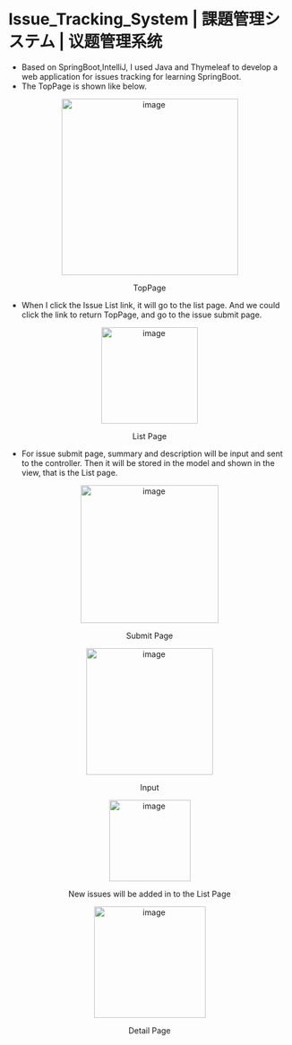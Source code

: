 # Issue_Tracking_System | 課題管理システム | 议题管理系统
- Based on SpringBoot,IntelliJ, I used Java and Thymeleaf to develop a web application for issues tracking for learning SpringBoot.
- The TopPage is shown like below.
<div align="center"><img width="315" alt="image" src="https://user-images.githubusercontent.com/33627638/173580669-e542d16f-cc9b-4c0a-802e-3e9d6d8ba696.png"></div>
<p align="center">TopPage</p>

- When I click the Issue List link, it will go to the list page. And we could click the link to return TopPage, and go to the issue submit page.
<div align="center"><img width="172" alt="image" src="https://user-images.githubusercontent.com/33627638/173580740-80a230ac-2f55-40d3-8a67-243231bfc5bd.png"></div>
<p align="center">List Page</p>

- For issue submit page, summary and description will be input and sent to the controller. Then it will be stored in the model and shown in the view, that is the List page.
<div align="center"><img width="246" alt="image" src="https://user-images.githubusercontent.com/33627638/173580778-c6e0531f-4f27-49b1-8169-e1dc366ef5dc.png"></div>
<p align="center">Submit Page</p>
<div align="center"><img width="226" alt="image" src="https://user-images.githubusercontent.com/33627638/173580908-17c14e03-3e81-405e-b884-d9c9bfd6db86.png"></div>
<p align="center">Input</p>
<div align="center"><img width="145" alt="image" src="https://user-images.githubusercontent.com/33627638/173580940-5fb81c0a-1c82-4fdf-95aa-6b94e4684b35.png"></div>
<p align="center">New issues will be added in to the List Page</p>
<div align="center"><img width="199" alt="image" src="https://user-images.githubusercontent.com/33627638/173580991-cf5c6599-200e-468b-ab5e-345379188b98.png"></div>
<p align="center">Detail Page</p>
